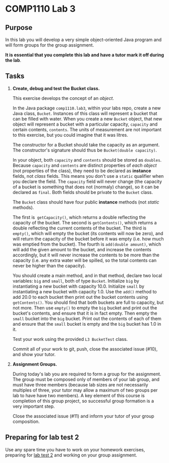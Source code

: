 # COMP1110 Lab 3

## Purpose

In this lab you will develop a very simple object-oriented Java program and will form
groups for the group assignment.

**It is essential that you complete this lab and have a tutor mark it off during the lab**.

## Tasks

1. **Create, debug and test the Bucket class.**

    This exercise develops the concept of an *object*.
    
    In the Java package `comp1110.lab3`, within your labs repo, create a new
    Java class, `Bucket`.  Instances of this class will represent a bucket
    that can be filled with water.  When you create a new `Bucket` object, that new object will
    represent a bucket with a particular capacity, `capacity` and certain contents, `contents`.
    The units of measurement are not important to this exercise, but you could imagine
    that it was litres.
    
    The constructor for a Bucket should take the capacity as an argument.   The constructor's
    signature should thus be `Bucket(double capacity)`.
    
    In your object, both `capacity`
    and `contents` should be stored as `doubles`.  Because `capacity` and `contents` are distinct
    properties of *each object* (not properties of the class), they need to be
    declared as **instance** fields, not *class* fields.  This means you don't
    use a `static` qualifier when you declare the field.   The `capacity` field will never
    change (the capacity of a bucket is something that does not (normaly) change), so it
    can be declared as `final`.   Both fields should be private to the `Bucket` class.
    
    The `Bucket` class should have four public **instance** methods (not *static*
    methods). 
    
    The first is` getCapacity()`, which returns a double reflecting the capacity of the bucket.
    The second is `getContents()`, which returns a double reflecting the current contents of the bucket.
    The third is `empty()`, which will empty the bucket (its contents will now be zero), and will
    return the capacity of the bucket before it was empty (i.e. how much was emptied from the bucket).
    The fourth is `add(double amount)`, which will add the given amount to the bucket, and increase
    the contents accordingly, but it will never increase the contents to be more than the capacity
    (i.e. any extra water will be spilled, so the total contents can never be higher than the capacity).
    
    You should create a main method, and in that method, declare two local variables:
    `big` and `small`, both of type `Bucket`.   Initialize `big` by 
    instantiating a new bucket with capacity 10.0.   Initialize `small` by instantiating
    a new bucket with capacity 1.0.  Use the `add()` method to add 20.0 to each bucket
    then print out the bucket contents using `getContents()`.  You should find that 
    both buckets are full to capacity, but not more.   Then use `empty()` to empty
    the `big` bucket and  print out the bucket's contents, and ensure that it
    is in fact empty.   Then empty the `small` bucket into the `big` bucket.  Print
    out the contents of each of them and ensure that the `small` bucket is empty
    and the `big` bucket has 1.0 in it.
    
    Test your work using the provided `L3 BucketTest` class.
    
    Commit all of your work to git, push, close the associated issue (#10), and
    show your tutor.

2. **Assignment Groups.**

    During today's lab you are required to form a group for the assignment.
    The group must be composed only of members of your lab group, and must have
    three members (because lab sizes are not necessarily multiples of three,
    your tutor may allow a maximum of two groups per lab to have have two members).
    A key element of this course is completion of this group project, so
    successful group formation is a very important step.
    
    Close the associated issue (#11) and inform your tutor of your group
    composition.
    

##  Preparing for lab test 2

Use any spare time you have to work on your homework exercises, preparing for [lab test 2](https://cs.anu.edu.au/courses/comp1110/assessments/labtest2/)
and working on your group assignment.
